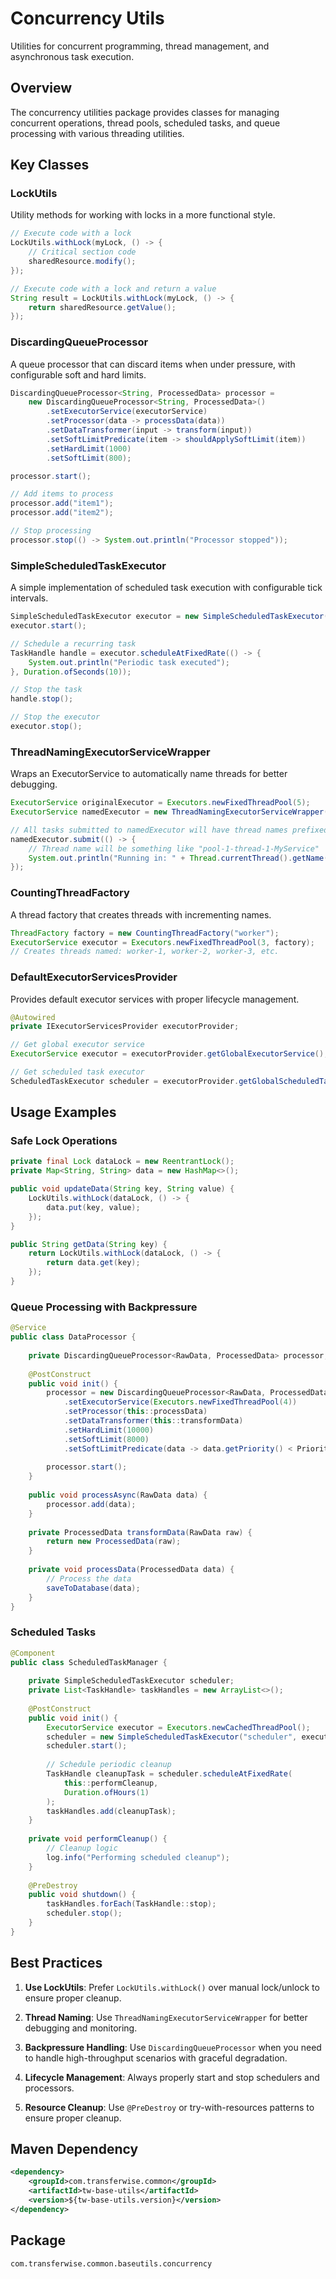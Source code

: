 # Concurrency Utils

Utilities for concurrent programming, thread management, and asynchronous task execution.

## Overview

The concurrency utilities package provides classes for managing concurrent operations, thread pools, scheduled tasks, and queue processing with various threading utilities.

## Key Classes

### LockUtils
Utility methods for working with locks in a more functional style.

```java
// Execute code with a lock
LockUtils.withLock(myLock, () -> {
    // Critical section code
    sharedResource.modify();
});

// Execute code with a lock and return a value
String result = LockUtils.withLock(myLock, () -> {
    return sharedResource.getValue();
});
```

### DiscardingQueueProcessor
A queue processor that can discard items when under pressure, with configurable soft and hard limits.

```java
DiscardingQueueProcessor<String, ProcessedData> processor = 
    new DiscardingQueueProcessor<String, ProcessedData>()
        .setExecutorService(executorService)
        .setProcessor(data -> processData(data))
        .setDataTransformer(input -> transform(input))
        .setSoftLimitPredicate(item -> shouldApplySoftLimit(item))
        .setHardLimit(1000)
        .setSoftLimit(800);

processor.start();

// Add items to process
processor.add("item1");
processor.add("item2");

// Stop processing
processor.stop(() -> System.out.println("Processor stopped"));
```

### SimpleScheduledTaskExecutor
A simple implementation of scheduled task execution with configurable tick intervals.

```java
SimpleScheduledTaskExecutor executor = new SimpleScheduledTaskExecutor("my-scheduler", executorService);
executor.start();

// Schedule a recurring task
TaskHandle handle = executor.scheduleAtFixedRate(() -> {
    System.out.println("Periodic task executed");
}, Duration.ofSeconds(10));

// Stop the task
handle.stop();

// Stop the executor
executor.stop();
```

### ThreadNamingExecutorServiceWrapper
Wraps an ExecutorService to automatically name threads for better debugging.

```java
ExecutorService originalExecutor = Executors.newFixedThreadPool(5);
ExecutorService namedExecutor = new ThreadNamingExecutorServiceWrapper("MyService", originalExecutor);

// All tasks submitted to namedExecutor will have thread names prefixed with "MyService"
namedExecutor.submit(() -> {
    // Thread name will be something like "pool-1-thread-1-MyService"
    System.out.println("Running in: " + Thread.currentThread().getName());
});
```

### CountingThreadFactory
A thread factory that creates threads with incrementing names.

```java
ThreadFactory factory = new CountingThreadFactory("worker");
ExecutorService executor = Executors.newFixedThreadPool(3, factory);
// Creates threads named: worker-1, worker-2, worker-3, etc.
```

### DefaultExecutorServicesProvider
Provides default executor services with proper lifecycle management.

```java
@Autowired
private IExecutorServicesProvider executorProvider;

// Get global executor service
ExecutorService executor = executorProvider.getGlobalExecutorService();

// Get scheduled task executor
ScheduledTaskExecutor scheduler = executorProvider.getGlobalScheduledTaskExecutor();
```

## Usage Examples

### Safe Lock Operations
```java
private final Lock dataLock = new ReentrantLock();
private Map<String, String> data = new HashMap<>();

public void updateData(String key, String value) {
    LockUtils.withLock(dataLock, () -> {
        data.put(key, value);
    });
}

public String getData(String key) {
    return LockUtils.withLock(dataLock, () -> {
        return data.get(key);
    });
}
```

### Queue Processing with Backpressure
```java
@Service
public class DataProcessor {
    
    private DiscardingQueueProcessor<RawData, ProcessedData> processor;
    
    @PostConstruct
    public void init() {
        processor = new DiscardingQueueProcessor<RawData, ProcessedData>()
            .setExecutorService(Executors.newFixedThreadPool(4))
            .setProcessor(this::processData)
            .setDataTransformer(this::transformData)
            .setHardLimit(10000)
            .setSoftLimit(8000)
            .setSoftLimitPredicate(data -> data.getPriority() < Priority.HIGH);
        
        processor.start();
    }
    
    public void processAsync(RawData data) {
        processor.add(data);
    }
    
    private ProcessedData transformData(RawData raw) {
        return new ProcessedData(raw);
    }
    
    private void processData(ProcessedData data) {
        // Process the data
        saveToDatabase(data);
    }
}
```

### Scheduled Tasks
```java
@Component
public class ScheduledTaskManager {
    
    private SimpleScheduledTaskExecutor scheduler;
    private List<TaskHandle> taskHandles = new ArrayList<>();
    
    @PostConstruct
    public void init() {
        ExecutorService executor = Executors.newCachedThreadPool();
        scheduler = new SimpleScheduledTaskExecutor("scheduler", executor);
        scheduler.start();
        
        // Schedule periodic cleanup
        TaskHandle cleanupTask = scheduler.scheduleAtFixedRate(
            this::performCleanup, 
            Duration.ofHours(1)
        );
        taskHandles.add(cleanupTask);
    }
    
    private void performCleanup() {
        // Cleanup logic
        log.info("Performing scheduled cleanup");
    }
    
    @PreDestroy
    public void shutdown() {
        taskHandles.forEach(TaskHandle::stop);
        scheduler.stop();
    }
}
```

## Best Practices

1. **Use LockUtils**: Prefer `LockUtils.withLock()` over manual lock/unlock to ensure proper cleanup.

2. **Thread Naming**: Use `ThreadNamingExecutorServiceWrapper` for better debugging and monitoring.

3. **Backpressure Handling**: Use `DiscardingQueueProcessor` when you need to handle high-throughput scenarios with graceful degradation.

4. **Lifecycle Management**: Always properly start and stop schedulers and processors.

5. **Resource Cleanup**: Use `@PreDestroy` or try-with-resources patterns to ensure proper cleanup.

## Maven Dependency

```xml
<dependency>
    <groupId>com.transferwise.common</groupId>
    <artifactId>tw-base-utils</artifactId>
    <version>${tw-base-utils.version}</version>
</dependency>
```

## Package

`com.transferwise.common.baseutils.concurrency`
